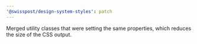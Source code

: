```yaml
---
'@swisspost/design-system-styles': patch
---
```


Merged utility classes that were setting the same properties, which reduces the size of the CSS output.
